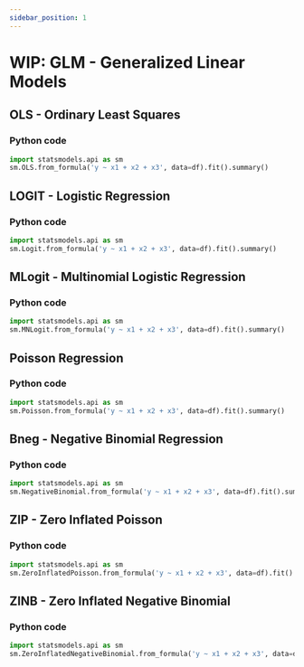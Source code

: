 ```yaml
---
sidebar_position: 1
---
```

# WIP: GLM - Generalized Linear Models

## OLS - Ordinary Least Squares

### Python code
```python
import statsmodels.api as sm
sm.OLS.from_formula('y ~ x1 + x2 + x3', data=df).fit().summary()
```

## LOGIT - Logistic Regression
### Python code
```python
import statsmodels.api as sm
sm.Logit.from_formula('y ~ x1 + x2 + x3', data=df).fit().summary()
```

## MLogit - Multinomial Logistic Regression

### Python code
```python
import statsmodels.api as sm
sm.MNLogit.from_formula('y ~ x1 + x2 + x3', data=df).fit().summary()
```

## Poisson Regression

### Python code
```python
import statsmodels.api as sm
sm.Poisson.from_formula('y ~ x1 + x2 + x3', data=df).fit().summary()
```

## Bneg - Negative Binomial Regression
### Python code
```python
import statsmodels.api as sm
sm.NegativeBinomial.from_formula('y ~ x1 + x2 + x3', data=df).fit().summary()
```

## ZIP - Zero Inflated Poisson
### Python code
```python
import statsmodels.api as sm
sm.ZeroInflatedPoisson.from_formula('y ~ x1 + x2 + x3', data=df).fit().summary()
```

## ZINB - Zero Inflated Negative Binomial
### Python code
```python
import statsmodels.api as sm
sm.ZeroInflatedNegativeBinomial.from_formula('y ~ x1 + x2 + x3', data=df).fit().summary()
```